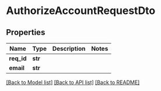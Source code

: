 # AuthorizeAccountRequestDto

## Properties
Name | Type | Description | Notes
------------ | ------------- | ------------- | -------------
**req_id** | **str** |  | 
**email** | **str** |  | 

[[Back to Model list]](../README.md#documentation-for-models) [[Back to API list]](../README.md#documentation-for-api-endpoints) [[Back to README]](../README.md)

